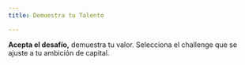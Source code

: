 ```yaml
---
title: Demuestra tu Talento

---
```


**Acepta el desafío,** demuestra tu valor. Selecciona el challenge que se ajuste a tu ambición de capital. 
